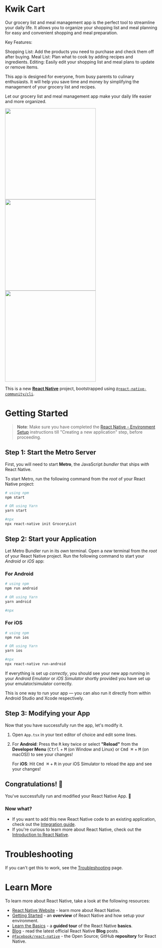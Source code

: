 # Kwik Cart

Our grocery list and meal management app is the perfect tool to streamline your daily life. It allows you to organize your shopping list and meal planning for easy and convenient shopping and meal preparation.

Key Features:

Shopping List: Add the products you need to purchase and check them off after buying.
Meal List: Plan what to cook by adding recipes and ingredients.
Editing: Easily edit your shopping list and meal plans to update or remove items.

This app is designed for everyone, from busy parents to culinary enthusiasts. It will help you save time and money by simplifying the management of your grocery list and recipes.

Let our grocery list and meal management app make your daily life easier and more organized.
<div>
   <img src="https://play-lh.googleusercontent.com/BQ5UUu5lOfJrHGLoSA3zUEAoVN94A9OOA6kkETy-_xLLV1BBHS9LOku74XhO1531BZI=w2560-h1440-rw" width="300"/>
   <img src="https://play-lh.googleusercontent.com/Hp8NRts4om3ZVsuvlk4EK3PPep_8_qdDDUNkPrpvtaqlZZ1xWkRdfYoco_NdCw-DTQ=w2560-h1440-rw" width="300"/>
   <img src="https://play-lh.googleusercontent.com/vkb5VNptNZHBRkCLVzgCeRBIlw4ZSRq1AyB7wJFpWSWQhLYbIgXGkmPjlX4CSDZz-4c=w2560-h1440-rw" width="300"/>
</div>

This is a new [**React Native**](https://reactnative.dev) project, bootstrapped using [`@react-native-community/cli`](https://github.com/react-native-community/cli).

# Getting Started

>**Note**: Make sure you have completed the [React Native - Environment Setup](https://reactnative.dev/docs/environment-setup) instructions till "Creating a new application" step, before proceeding.

## Step 1: Start the Metro Server

First, you will need to start **Metro**, the JavaScript _bundler_ that ships _with_ React Native.

To start Metro, run the following command from the _root_ of your React Native project:

```bash
# using npm
npm start

# OR using Yarn
yarn start

#npx
npx react-native init GroceryList
```

## Step 2: Start your Application

Let Metro Bundler run in its _own_ terminal. Open a _new_ terminal from the _root_ of your React Native project. Run the following command to start your _Android_ or _iOS_ app:

### For Android

```bash
# using npm
npm run android

# OR using Yarn
yarn android

#npx

```

### For iOS

```bash
# using npm
npm run ios

# OR using Yarn
yarn ios

#npx
npx react-native run-android
```

If everything is set up _correctly_, you should see your new app running in your _Android Emulator_ or _iOS Simulator_ shortly provided you have set up your emulator/simulator correctly.

This is one way to run your app — you can also run it directly from within Android Studio and Xcode respectively.

## Step 3: Modifying your App

Now that you have successfully run the app, let's modify it.

1. Open `App.tsx` in your text editor of choice and edit some lines.
2. For **Android**: Press the <kbd>R</kbd> key twice or select **"Reload"** from the **Developer Menu** (<kbd>Ctrl</kbd> + <kbd>M</kbd> (on Window and Linux) or <kbd>Cmd ⌘</kbd> + <kbd>M</kbd> (on macOS)) to see your changes!

   For **iOS**: Hit <kbd>Cmd ⌘</kbd> + <kbd>R</kbd> in your iOS Simulator to reload the app and see your changes!

## Congratulations! :tada:

You've successfully run and modified your React Native App. :partying_face:

### Now what?

- If you want to add this new React Native code to an existing application, check out the [Integration guide](https://reactnative.dev/docs/integration-with-existing-apps).
- If you're curious to learn more about React Native, check out the [Introduction to React Native](https://reactnative.dev/docs/getting-started).

# Troubleshooting

If you can't get this to work, see the [Troubleshooting](https://reactnative.dev/docs/troubleshooting) page.

# Learn More

To learn more about React Native, take a look at the following resources:

- [React Native Website](https://reactnative.dev) - learn more about React Native.
- [Getting Started](https://reactnative.dev/docs/environment-setup) - an **overview** of React Native and how setup your environment.
- [Learn the Basics](https://reactnative.dev/docs/getting-started) - a **guided tour** of the React Native **basics**.
- [Blog](https://reactnative.dev/blog) - read the latest official React Native **Blog** posts.
- [`@facebook/react-native`](https://github.com/facebook/react-native) - the Open Source; GitHub **repository** for React Native.
